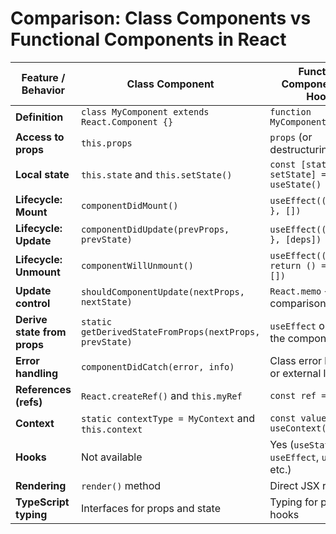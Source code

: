 # Comparison: Class Components vs Functional Components in React

| Feature / Behavior          | Class Component                                         | Functional Component (with Hooks)             |
| --------------------------- | ------------------------------------------------------- | --------------------------------------------- |
| **Definition**              | `class MyComponent extends React.Component {}`          | `function MyComponent(props) {}`              |
| **Access to props**         | `this.props`                                            | `props` (or destructuring)                    |
| **Local state**             | `this.state` and `this.setState()`                      | `const [state, setState] = useState()`        |
| **Lifecycle: Mount**        | `componentDidMount()`                                   | `useEffect(() => { ... }, [])`                |
| **Lifecycle: Update**       | `componentDidUpdate(prevProps, prevState)`              | `useEffect(() => { ... }, [deps])`            |
| **Lifecycle: Unmount**      | `componentWillUnmount()`                                | `useEffect(() => { return () => {...} }, [])` |
| **Update control**          | `shouldComponentUpdate(nextProps, nextState)`           | `React.memo` + custom comparison              |
| **Derive state from props** | `static getDerivedStateFromProps(nextProps, prevState)` | `useEffect` or logic in the component body    |
| **Error handling**          | `componentDidCatch(error, info)`                        | Class error boundary or external library      |
| **References (refs)**       | `React.createRef()` and `this.myRef`                    | `const ref = useRef()`                        |
| **Context**                 | `static contextType = MyContext` and `this.context`     | `const value = useContext(MyContext)`         |
| **Hooks**                   | Not available                                           | Yes (`useState`, `useEffect`, `useRef`, etc.) |
| **Rendering**               | `render()` method                                       | Direct JSX return                             |
| **TypeScript typing**       | Interfaces for props and state                          | Typing for props and hooks                    |
